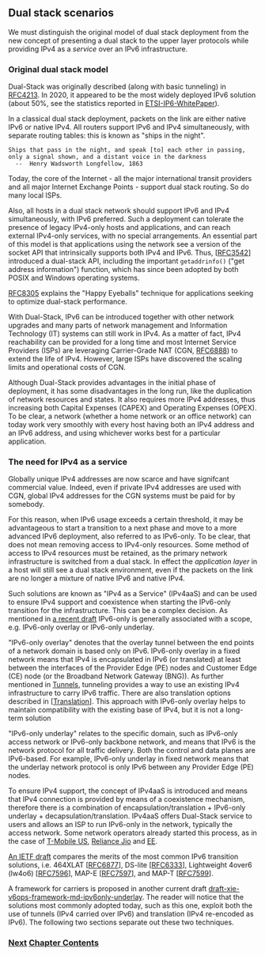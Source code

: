 ## Dual stack scenarios

We must distinguish the original model of dual stack deployment from the new concept of presenting a dual stack to the upper layer protocols while providing IPv4 as a *service* over an IPv6 infrastructure.

### Original dual stack model

Dual-Stack was originally described (along with basic tunneling) in [RFC4213](https://www.rfc-editor.org/rfc/rfc4213). In 2020, it appeared to be the most widely deployed IPv6 solution (about 50%, see the statistics reported in [ETSI-IP6-WhitePaper](https://www.etsi.org/images/files/ETSIWhitePapers/etsi_WP35_IPv6_Best_Practices_Benefits_Transition_Challenges_and_the_Way_Forward.pdf)).

In a classical dual stack deployment, packets on the link are either native IPv6 or native IPv4. All routers support IPv6 and IPv4 simultaneously, with separate routing tables: this is known as "ships in the night".

~~~
Ships that pass in the night, and speak [to] each other in passing,
only a signal shown, and a distant voice in the darkness
  --  Henry Wadsworth Longfellow, 1863
~~~

Today, the core of the Internet - all the major international transit providers and all major Internet Exchange Points - support dual stack routing. So do many local ISPs.

Also, all hosts in a dual stack network should support IPv6 and IPv4 simultaneously, with IPv6 preferred. Such a deployment can tolerate the presence of legacy IPv4-only hosts and applications, and can reach external IPv4-only services, with no special arrangements. An essential part of this model is that applications using the network see a version of the socket API that intrinsically supports both IPv4 and IPv6. Thus, \[[RFC3542](https://www.rfc-editor.org/info/rfc3542)] introduced a dual-stack API, including the important ```getaddrinfo()``` ("get address information") function, which has since been adopted by both POSIX and Windows operating systems. 

[RFC8305](https://www.rfc-editor.org/info/rfc8305) explains the "Happy Eyeballs" technique for applications seeking to optimize dual-stack performance.
   
With Dual-Stack, IPv6 can be introduced together with other network upgrades and many parts of network management and Information Technology (IT) systems can still work in IPv4. As a matter of fact, IPv4 reachability can be provided for a long time and most Internet Service Providers (ISPs) are leveraging Carrier-Grade NAT (CGN, [RFC6888](https://www.rfc-editor.org/info/rfc6888)) to extend the life of IPv4. However, large ISPs have discovered the scaling limits and operational costs of CGN.
   
Although Dual-Stack provides advantages in the initial phase of deployment, it has some disadvantages in the long run, like the duplication of network resources and states. It also requires more IPv4 addresses, thus increasing both Capital Expenses (CAPEX) and Operating Expenses (OPEX). To be clear, a network (whether a home network or an office network) can today work very smoothly with every host having both an IPv4 address and an IPv6 address, and using whichever works best for a particular application. 

### The need for IPv4 as a service

Globally unique IPv4 addresses are now scarce and have signifcant commercial value. Indeed, even if private IPv4 addresses are used with CGN, global IPv4 addresses for the CGN systems must be paid for by somebody.
   
For this reason, when IPv6 usage exceeds a certain threshold, it may be advantageous to start a transition to a next phase and move to a more advanced IPv6 deployment, also referred to as IPv6-only. To be clear, that does not mean removing access to IPv4-only resources. Some method of access to IPv4 resources must be retained, as the primary network infrastructure is switched from a dual stack. In effect the *application layer* in a host will still see a dual stack environment, even if the packets on the link are no longer a mixture of native IPv6 and native IPv4.

Such solutions are known as "IPv4 as a Service" (IPv4aaS) and can be used to ensure IPv4 support and coexistence when starting the IPv6-only transition for the infrastructure. This can be a complex decision. As mentioned in [a recent draft](https://datatracker.ietf.org/doc/draft-ietf-v6ops-ipv6-deployment/) IPv6-only is generally associated with a scope, e.g. IPv6-only overlay or IPv6-only underlay.

"IPv6-only overlay" denotes that the overlay tunnel between the end points of a network domain is based only on IPv6. IPv6-only overlay in a fixed network means that IPv4 is encapsulated in IPv6 (or translated) at least between the interfaces of the Provider Edge (PE) nodes and Customer Edge (CE) node (or the Broadband Network Gateway (BNG)). As further mentioned in [Tunnels](Tunnels.md), tunneling provides a way to use an existing IPv4 infrastructure to carry IPv6 traffic. There are also translation options described in \[[Translation](Translation.md)]. This approach with IPv6-only overlay helps to maintain compatibility with the existing base of IPv4, but it is not a long-term solution

"IPv6-only underlay" relates to the specific domain, such as IPv6-only access network or IPv6-only backbone network, and means that IPv6 is the network protocol for all traffic delivery. Both the control and data planes are IPv6-based. For example, IPv6-only underlay in fixed network means that the underlay network protocol is only IPv6 between any Provider Edge (PE) nodes.
   
To ensure IPv4 support, the concept of IPv4aaS is introduced and means that IPv4 connection is provided by means of a coexistence mechanism, therefore there is a combination of encapsulation/translation + IPv6-only underlay + decapsulation/translation. IPv4aaS offers Dual-Stack service to users and allows an ISP to run IPv6-only in the network, typically the access network. Some network operators already started this process, as in the case of [T-Mobile US](https://pc.nanog.org/static/published/meetings/NANOG73/1645/20180625_Lagerholm_T-Mobile_S_Journey_To_v1.pdf), [Reliance Jio](https://datatracker.ietf.org/meeting/109/materials/slides-109-v6ops-ipv6-only-adoption-challenges-and-standardization-requirements-03) and [EE](https://indico.uknof.org.uk/event/38/contributions/489/attachments/612/736/Nick_Heatley_EE_IPv6_UKNOF_20170119.pdf).
   
[An IETF draft](https://datatracker.ietf.org/doc/draft-ietf-v6ops-transition-comparison/) compares the merits of the most common IPv6 transition solutions, i.e. 464XLAT \[[RFC6877](https://www.rfc-editor.org/rfc/rfc6877)], DS-lite \[[RFC6333](https://www.rfc-editor.org/rfc/rfc6333)], Lightweight 4over6 (lw4o6) \[[RFC7596](https://www.rfc-editor.org/rfc/rfc7596)], MAP-E \[[RFC7597](https://www.rfc-editor.org/rfc/rfc7597)], and MAP-T \[[RFC7599](https://www.rfc-editor.org/rfc/rfc7599)].

A framework for carriers is proposed in another current draft [draft-xie-v6ops-framework-md-ipv6only-underlay](https://datatracker.ietf.org/doc/draft-xie-v6ops-framework-md-ipv6only-underlay/). The reader will notice that the solutions most commonly adopted today, such as this one, exploit both the use of tunnels (IPv4 carried over IPv6) and translation (IPv4 re-encoded as IPv6). The following two sections separate out these two techniques.


<!-- Link lines generated automatically; do not delete -->
### [<ins>Next</ins>](Tunnels.md) [<ins>Chapter Contents</ins>](3.%20Coexistence%20with%20Legacy%20IPv4.md)
